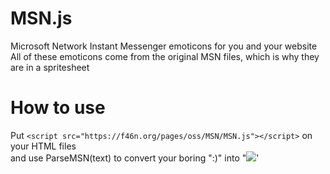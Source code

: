 # MSN.js
Microsoft Network Instant Messenger emoticons for you and your website<br>
All of these emoticons come from the original MSN files, which is why they are in a spritesheet
# How to use
Put `<script src="https://f46n.org/pages/oss/MSN/MSN.js"></script>` on your HTML files<br>
and use ParseMSN(text) to convert your boring ":)" into "<img src="https://f46n.org/opn/MSN/smile.png">'<br>
